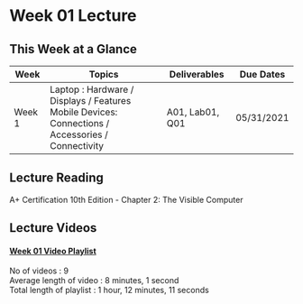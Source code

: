 # Week 01 Lecture

## This Week at a Glance

| Week | Topics |  Deliverables | Due Dates |
| --- | --- | --- | --- |
| Week 1 | 	Laptop : Hardware / Displays / Features <br> Mobile Devices: Connections / Accessories / Connectivity |	A01, Lab01, Q01 | 05/31/2021 |

## Lecture Reading

A+ Certification 10th Edition - Chapter 2: The Visible Computer <br>

## Lecture Videos

#### [Week 01 Video Playlist](https://youtube.com/playlist?list=PLnytdG37GBZpUUVCdWHWO2_k2r4kf25d0) <br>
No of videos : 9 <br>
Average length of video : 8 minutes, 1 second<br>
Total length of playlist : 1 hour, 12 minutes, 11 seconds<br>

<!-- **[Week 01 Lecture Review](https://uri.techsmithrelay.com/J78Q)** - 17 minutes, 08 seconds


## Lecture Slides

**[Lecture Review Slides](week01-lecture-notes.pdf)** -->


